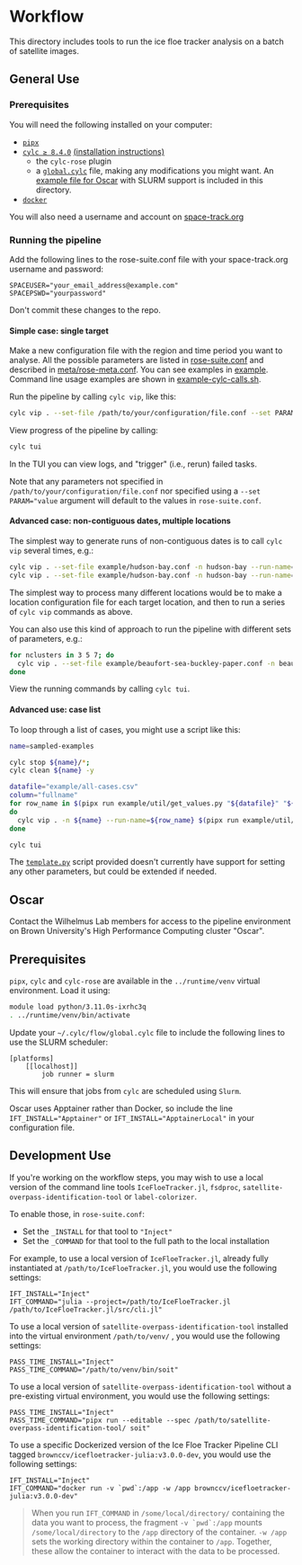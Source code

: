 # Workflow

This directory includes tools to run the ice floe tracker analysis on a batch of satellite images.

## General Use

### Prerequisites

You will need the following installed on your computer:
- [`pipx`](https://pipx.pypa.io/stable/)
- [`cylc ≥ 8.4.0`](https://cylc.github.io/) [(installation instructions)](https://cylc.github.io/cylc-doc/latest/html/installation.html)
  - the `cylc-rose` plugin
  - a [`global.cylc`](https://cylc.github.io/cylc-doc/stable/html/reference/config/global.html#global.cylc) file, making any modifications you might want. An [example file for Oscar](./oscar.global.cylc) with SLURM support is included in this directory.
- [`docker`](https://docs.docker.com/)

You will also need a username and account on [space-track.org](https://space-track.org)

### Running the pipeline

Add the following lines to the rose-suite.conf file with your space-track.org username and password:
```
SPACEUSER="your_email_address@example.com"
SPACEPSWD="yourpassword"
```

Don't commit these changes to the repo.
<!-- TODO: Insecure. Make this import from an environment file or the keychain. -->

#### Simple case: single target

Make a new configuration file with the region and time period you want to analyse. 
All the possible parameters are listed in [rose-suite.conf](./rose-suite.conf) 
and described in [meta/rose-meta.conf](meta/rose-meta.conf). 
You can see examples in [example](./example/). 
Command line usage examples are shown in [example-cylc-calls.sh](./example-cylc-calls.sh).

Run the pipeline by calling `cylc vip`, like this:
```bash
cylc vip . --set-file /path/to/your/configuration/file.conf --set PARAM="value" -n your-analysis-run-name
```

View progress of the pipeline by calling:
```bash
cylc tui
```
In the TUI you can view logs, and "trigger" (i.e., rerun) failed tasks.

Note that any parameters not specified in `/path/to/your/configuration/file.conf` 
nor specified using a `--set PARAM="value` argument
will default to the values in `rose-suite.conf`.


#### Advanced case: non-contiguous dates, multiple locations

The simplest way to generate runs of non-contiguous dates is to call `cylc vip` several times, e.g.:
```bash
cylc vip . --set-file example/hudson-bay.conf -n hudson-bay --run-name=may-2006 --set 'START="2006-05-04"' --set 'END="2006-05-06"'
cylc vip . --set-file example/hudson-bay.conf -n hudson-bay --run-name=july-2008 --set 'START="2008-07-13"' --set 'END="2008-07-15"'
```

The simplest way to process many different locations would be to make a location configuration file for each target location, and then to run a series of `cylc vip` commands as above.

You can also use this kind of approach to run the pipeline with different sets of parameters, e.g.:
```bash
for nclusters in 3 5 7; do 
  cylc vip . --set-file example/beaufort-sea-buckley-paper.conf -n beaufort-sea-cluster-test --run-name="${nclusters}-clusters" -s "ICEMASK_N_CLUSTERS=${nclusters}"
done
```

View the running commands by calling `cylc tui`.

#### Advanced use: case list

To loop through a list of cases, you might use a script like this:

```bash
name=sampled-examples

cylc stop ${name}/*;
cylc clean ${name} -y

datafile="example/all-cases.csv"
column="fullname"
for row_name in $(pipx run example/util/get_values.py "${datafile}" "${column}" --start 1 --stop 10);
do   
  cylc vip . -n ${name} --run-name=${row_name} $(pipx run example/util/template.py ${datafile} ${column} ${row_name}); 
done

cylc tui
```

The [`template.py`](./example/util/template.py) script provided doesn't currently have support for setting any other parameters, but could be extended if needed.

## Oscar

Contact the Wilhelmus Lab members for access to the pipeline environment on Brown University's High Performance Computing cluster "Oscar".

## Prerequisites

`pipx`, `cylc` and `cylc-rose` are available in the `../runtime/venv` virtual environment. Load it using:

```bash
module load python/3.11.0s-ixrhc3q
. ../runtime/venv/bin/activate
```

Update your `~/.cylc/flow/global.cylc` file to include the following lines to use the SLURM scheduler:
```
[platforms]
    [[localhost]]
        job runner = slurm
```

This will ensure that jobs from `cylc` are scheduled using `Slurm`.

Oscar uses Apptainer rather than Docker, so include the line `IFT_INSTALL="Apptainer"` or `IFT_INSTALL="ApptainerLocal"` in your configuration file.

## Development Use

If you're working on the workflow steps, you may wish to use a local version of the command line tools `IceFloeTracker.jl`, `fsdproc`, `satellite-overpass-identification-tool` or `label-colorizer`. 

To enable those, in `rose-suite.conf`:
- Set the `_INSTALL` for that tool to `"Inject"`
- Set the `_COMMAND` for that tool to the full path to the local installation

For example, to use a local version of `IceFloeTracker.jl`, already fully instantiated at `/path/to/IceFloeTracker.jl`, you would use the following settings:
```
IFT_INSTALL="Inject"
IFT_COMMAND="julia --project=/path/to/IceFloeTracker.jl /path/to/IceFloeTracker.jl/src/cli.jl"
```

To use a local version of `satellite-overpass-identification-tool` installed into the virtual environment `/path/to/venv/` , you would use the following settings:
```
PASS_TIME_INSTALL="Inject"
PASS_TIME_COMMAND="/path/to/venv/bin/soit"
```

To use a local version of `satellite-overpass-identification-tool` without a pre-existing virtual environment, you would use the following settings:
```
PASS_TIME_INSTALL="Inject"
PASS_TIME_COMMAND="pipx run --editable --spec /path/to/satellite-overpass-identification-tool/ soit"
```

To use a specific Dockerized version of the Ice Floe Tracker Pipeline CLI tagged `brownccv/icefloetracker-julia:v3.0.0-dev`, you would use the following settings:
```
IFT_INSTALL="Inject"
IFT_COMMAND="docker run -v `pwd`:/app -w /app brownccv/icefloetracker-julia:v3.0.0-dev"
```

> When you run `IFT_COMMAND` in `/some/local/directory/` containing the data you want to process, the fragment ``-v `pwd`:/app`` mounts `/some/local/directory` to the `/app` directory of the container. `-w /app` sets the working directory within the container to `/app`. Together, these allow the container to interact with the data to be processed.